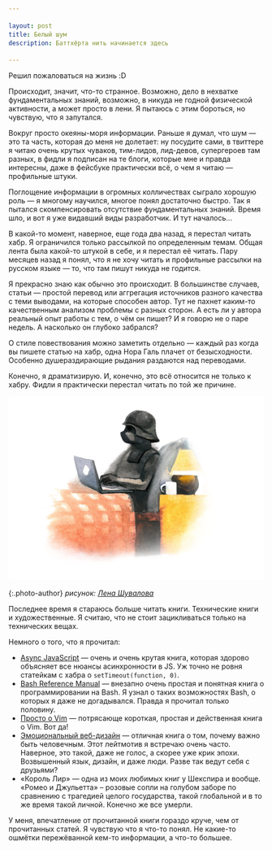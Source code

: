 ```yaml
---

layout: post
title: Белый шум
description: Баттхёрта нить начинается здесь

---
```


Решил пожаловаться на жизнь :D

Происходит, значит, что-то странное. Возможно, дело в нехватке фундаментальных знаний, возможно,
в никуда не годной физической активности, а может просто в лени. Я пытаюсь с этим бороться,
но чувствую, что я запутался.

Вокруг просто океяны-моря информации. Раньше я думал, что шум — это та часть, которая
до меня не долетает: ну посудите сами, в твиттере я читаю очень крутых чуваков,
тим-лидов, лид-девов, супергероев там разных, в фидли я подписан на те блоги, которые мне
и правда интересны, даже в фейсбуке практически всё, о чем я читаю — профильные штуки.

Поглощение информации в огромных колличествах сыграло хорошую роль — я многому научился,
многое понял достаточно быстро. Так я пытался скомпенсировать отсутствие фундаментальных знаний.
Время шло, и вот я уже видавший виды разработчик. И тут началось…

В какой-то момент, наверное, еще года два назад, я перестал читать хабр. Я ограничился
только рассылкой по определенным темам. Общая лента была какой-то штукой в себе, и
я перестал её читать. Пару месяцев назад я понял, что я не хочу читать и профильные рассылки
на русском языке — то, что там пишут никуда не годится.

Я прекрасно знаю как обычно это происходит. В большинстве случаев, статьи — простой перевод или аггрегация
источников разного качества с теми выводами, на которые способен автор. Тут не пахнет каким-то
качественным анализом проблемы с разных сторон. А есть ли у автора реальный опыт работы с тем, о чём
он пишет? И я говорю не о паре недель. А насколько он глубоко забрался?

О стиле повествования можно заметить отдельно — каждый раз когда вы пишете статью на хабр,
одна Нора Галь плачет от безысходности. Особенно душераздирающие рыдания
раздаются над переводами.

Конечно, я драматизирую. И, конечно, это всё относится не только к хабру. Фидли я практически
перестал читать по той же причине.

![Никакого баттхёрта](/assets/articles-assets/lena/darth.png)

{:.photo-author}
_рисунок: [Лена Шувалова](http://vk.com/lenabg)_

Последнее время я стараюсь больше читать книги. Технические книги и художественные.
Я считаю, что не стоит зацикливаться только на технических вещах.

Немного о того, что я прочитал:

- [Async JavaScript][1] — очень и очень крутая книга, которая здорово объясняет все нюансы асинхронности
  в JS. Уж точно не ровня статейкам с хабра о `setTimeout(function, 0)`.
- [Bash Reference Manual][2] — внезапно очень простая и понятная книга о программировании на Bash.
  Я узнал о таких возможностях Bash, о которых я даже не догадывался. Правда я прочитал только половину.
- [Просто о Vim][3] — потрясающе короткая, простая и действенная книга о Vim. Вот да!
- [Эмоциональный веб-дизайн][4] — отличная книга о том, почему важно быть человечным. Этот лейтмотив
  я встречаю очень часто. Наверное, это такой, даже не голос, а скорее уже крик эпохи. Возвышенный язык,
  дизайн, и даже люди. Разве так ведут себя с друзьями?
- «Король Лир» — одна из моих любимых книг у Шекспира и вообще. «Ромео и Джульетта» – розовые сопли на голубом заборе
  по сравнению с трагедией целого государства, такой глобальной и в то же время такой личной. Конечно же
  все умерли.

У меня, впечатление от прочитанной книги гораздо круче, чем от прочитанных статей. Я чувствую что я что-то понял.
Не какие-то ошмётки пережёванной кем-то информации, а что-то большее.

[1]: http://www.amazon.com/Async-JavaScript-Responsive-Pragmatic-Express/dp/1937785270
[2]: https://www.gnu.org/software/bash/manual/bashref.html
[3]: http://shuvalov.info/2014/09/17/a-byte-of-vim/
[4]: http://shuvalov.info/2014/08/30/emotional-design/
